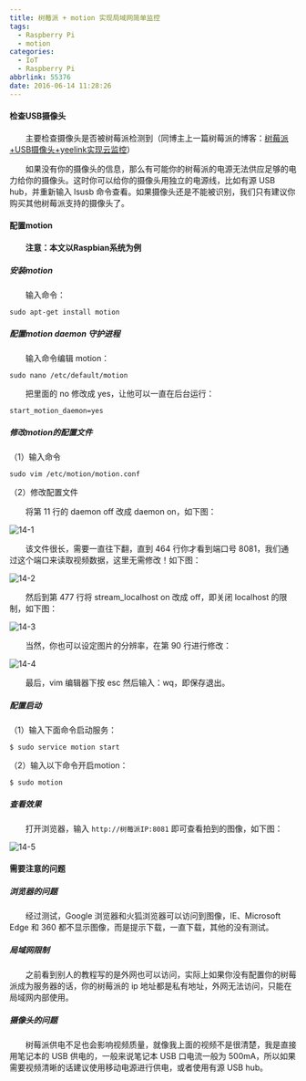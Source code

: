 ```yaml
---
title: 树莓派 + motion 实现局域网简单监控
tags:
  - Raspberry Pi
  - motion
categories:
  - IoT
  - Raspberry Pi
abbrlink: 55376
date: 2016-06-14 11:28:26
---
```


#### 检查USB摄像头

　　主要检查摄像头是否被树莓派检测到（同博主上一篇树莓派的博客：[树莓派+USB摄像头+yeelink实现云监控](http://fanzhenyu.me/2016/06/10/%E6%A0%91%E8%8E%93%E6%B4%BE-USB%E6%91%84%E5%83%8F%E5%A4%B4-yeelink%E5%AE%9E%E7%8E%B0%E4%BA%91%E7%9B%91%E6%8E%A7/)）

<!--more-->

　　如果没有你的摄像头的信息，那么有可能你的树莓派的电源无法供应足够的电力给你的摄像头。这时你可以给你的摄像头用独立的电源线，比如有源 USB hub，并重新输入 lsusb 命令查看。如果摄像头还是不能被识别，我们只有建议你购买其他树莓派支持的摄像头了。

#### 配置motion

　　**注意：本文以Raspbian系统为例**

##### 安装motion

　　输入命令：

```
sudo apt-get install motion
```

##### 配置motion daemon 守护进程

　　输入命令编辑 motion：

```
sudo nano /etc/default/motion
```

　　把里面的 no 修改成 yes，让他可以一直在后台运行：

```
start_motion_daemon=yes
```

##### 修改motion的配置文件

（1）输入命令

```
sudo vim /etc/motion/motion.conf
```

（2）修改配置文件

　　将第 11 行的 daemon off 改成 daemon on，如下图：

![14-1](http://fzy-blog.oss-cn-shenzhen.aliyuncs.com/2016/6/14-1.jpg)

　　该文件很长，需要一直往下翻，直到 464 行你才看到端口号 8081，我们通过这个端口来读取视频数据，这里无需修改！如下图：

![14-2](http://fzy-blog.oss-cn-shenzhen.aliyuncs.com/2016/6/14-2.jpg)

　　然后到第 477 行将 stream_localhost on 改成 off，即关闭 localhost 的限制，如下图：

![14-3](http://fzy-blog.oss-cn-shenzhen.aliyuncs.com/2016/6/14-3.jpg)

　　当然，你也可以设定图片的分辨率，在第 90 行进行修改：

![14-4](http://fzy-blog.oss-cn-shenzhen.aliyuncs.com/2016/6/14-4.jpg)

　　最后，vim 编辑器下按 esc 然后输入：wq，即保存退出。

##### 配置启动

（1）输入下面命令启动服务：

```shell
$ sudo service motion start  
```

（2）输入以下命令开启motion：

```shell
$ sudo motion
```

##### 查看效果

　　打开浏览器，输入 `http://树莓派IP:8081` 即可查看拍到的图像，如下图：

![14-5](http://fzy-blog.oss-cn-shenzhen.aliyuncs.com/2016/6/14-5.jpg)

#### 需要注意的问题


##### 浏览器的问题

　　经过测试，Google 浏览器和火狐浏览器可以访问到图像，IE、Microsoft Edge 和 360 都不显示图像，而是提示下载，一直下载，其他的没有测试。

##### 局域网限制

　　之前看到别人的教程写的是外网也可以访问，实际上如果你没有配置你的树莓派成为服务器的话，你的树莓派的 ip 地址都是私有地址，外网无法访问，只能在局域网内部使用。

##### 摄像头的问题

　　树莓派供电不足也会影响视频质量，就像我上面的视频不是很清楚，我是直接用笔记本的 USB 供电的，一般来说笔记本 USB 口电流一般为 500mA，所以如果需要视频清晰的话建议使用移动电源进行供电，或者使用有源 USB hub。
